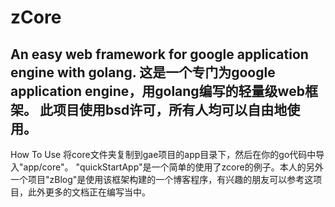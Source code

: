 zCore
=====
An easy web framework for google application engine with golang.
这是一个专门为google application engine，用golang编写的轻量级web框架。
此项目使用bsd许可，所有人均可以自由地使用。
-----
How To Use
将core文件夹复制到gae项目的app目录下，然后在你的go代码中导入"app/core"。
"quickStartApp"是一个简单的使用了zcore的例子。本人的另外一个项目"zBlog"是使用该框架构建的一个博客程序，有兴趣的朋友可以参考这项目，此外更多的文档正在编写当中。
